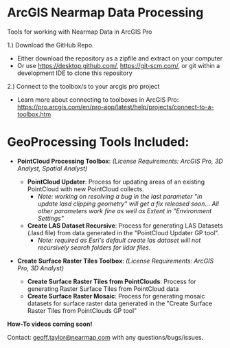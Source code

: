 # ArcGIS Nearmap Data Processing

Tools for working with Nearmap Data in ArcGIS Pro

1.) Download the GitHub Repo.
- Either download the repository as a zipfile and extract on your computer
- Or use https://desktop.github.com/, https://git-scm.com/, or git within a development IDE to clone this repository

2.) Connect to the toolbox/s to your arcgis pro project
- Learn more about connecting to toolboxes in ArcGIS Pro: https://pro.arcgis.com/en/pro-app/latest/help/projects/connect-to-a-toolbox.htm

# GeoProcessing Tools Included:

- **PointCloud Processing Toolbox**: _(License Requirements: ArcGIS Pro, 3D Analyst, Spatial Analyst)_
  - **PointCloud Updater**: Process for updating areas of an existing PointCloud with new PointCloud collects.
     - _Note: working on resolving a bug in the last parameter "in update lasd clipping geometry" will get a fix released soon... All other parameters work fine as well as Extent in "Environment Settings"_
  - **Create LAS Dataset Recursive**: Process for generating LAS Datasets (.lasd file) from data generated in the "PointCloud Updater GP tool".
    - _Note: required as Esri's default create las dataset will not recursively search folders for lidar files._


- **Create Surface Raster Tiles Toolbox**: _(License Requirements: ArcGIS Pro, 3D Analyst)_
  - **Create Surface Raster Tiles from PointClouds**: Process for generating Raster Surface Tiles from PointCloud data
  - **Create Surface Raster Mosaic**: Process for generating mosaic datasets for surface raster data generated in the "Create Surface Raster Tiles from PointClouds GP tool"
  
**How-To videos coming soon!**

Contact: geoff.taylor@nearmap.com with any questions/bugs/issues.
